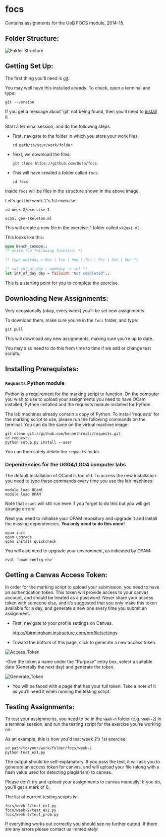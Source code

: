 focs
====

Contains assignments for the UoB FOCS module, 2014-15.

Folder Structure:
-----------------

![Folder Structure](http://i.imgur.com/bg3HRC7.png)

Getting Set Up:
---------------

The first thing you'll need is [git](http://git-scm.com/downloads).

You may well have this installed already. To check, open a terminal and type:

    git --version

If you get a message about 'git' not being found, then you'll need to [install it](http://git-scm.com/downloads).

Start a terminal session, and do the following steps:

 - First, navigate to the folder in which you store your work files:

   `cd path/to/your/work/folder`

 - Next, we download the files:

   `git clone https://github.com/Duta/focs`

 - This will have created a folder called `focs`:

   `cd focs`

Inside `focs` will be files in the structure shown in the above image.

Let's get the week 2's 1st exercise:

    cd week-2/exercise-1

    ocaml gen-skeleton.ml

This will create a new file in the exercise-1 folder called `wk2ex1.ml`.

This looks like this:

```ocaml
open Bench_common;;
(* Write the following function: *)

(* type weekday = Mon | Tue | Wed | Thu | Fri | Sat | Sun *)

(* val int_of_day : weekday -> int *)
let int_of_day day = failwith "Not completed";;
```

This is a starting point for you to complete the exercise.

Downloading New Assignments:
----------------------------

Very occasionally (okay, every week) you'll be set new assignments.

To download them, make sure you're in the `focs` folder, and type:

    git pull

This will download any new assignments, making sure you're up to date.

You may also need to do this from time to time if we add or change test scripts.

Installing Prerequistes:
------------------------

### `Requests` Python module

Python is a requirement for the marking script to function.
On the computer you wish to use to upload your assignments you need to have OCaml installed, Python installed and the requests module installed for Python.

The lab machines already contain a copy of Python. To install 'requests' for the marking script to use, please run the following commands on the terminal. 
You can do the same on the virtual machine image.

	git clone git://github.com/kennethreitz/requests.git
	cd requests 
	python setup.py install --user

You can then safely delete the `requests` folder.

### Dependencies for the UG04/LG04 computer labs

The default installation of OCaml is too old. To access the new installation you need to type these commands every time you use the lab machines:

	module load OCaml
	module load OPAM

Note that `ocaml` will still run even if you forget to do this but you will get strange errors!

Next you need to initialise your OPAM repository and upgrade it and install the missing dependencies. **You only need to do this once!**

	opam init
	opam upgrade
	opam install quickcheck
	
You will also need to upgrade your environment, as indicated by OPAM:

	eval `opam config env`



Getting a Canvas Access Token:
------------------------------

In order for the marking script to upload your submission, you need to have an authentication token. This token will provide access to your canvas account, and should be treated as a password. Never share your access token with someone else, and it’s suggested that you only make this token available for a day, and generate a new one every time you submit an assignment.

 - First, navigate to your profile settings on Canvas.
 
	https://birmingham.instructure.com/profile/settings

 - Toward the bottom of this page, click to generate a new access token.
 
![Access_Token](http://puu.sh/cg4h4/484c9902b8.jpg)
 
 -Give the token a name under the "Purpose" entry box, select a suitable date (Generally the next day) and generate the token.
 
![Generate_Token](http://puu.sh/cg4om/55cc8a6efa.jpg)
 
 - You will be faced with a page that has your full token. Take a note of it as you’ll need it when running the testing script.

Testing Assignments:
--------------------

To test your assignments, you need to be in the `week-n` folder (e.g. `week-2`)
in a terminal session, and run the testing script for the exercise you're working on.

As an example, this is how you'd test week 2's 1st exercise:

    cd path/to/your/work/folder/focs/week-2
    python test_ex1.py

The output should be self-explanatory. If you pass the test, it will ask you to
generate an access token for canvas, and will upload your file (along with a
hash value used for detecting plagiarism) to canvas.

Please don't try and upload your assignments to canvas manually!
If you do, you'll get a mark of 0.

The list of current testing scripts is:

    focs/week-2/test_ex1.py
    focs/week-2/test_ex2.py
    focs/week-2/test_prob.py

If everything works out correctly you should see no further output. If there are any errors please contact us immediately!
